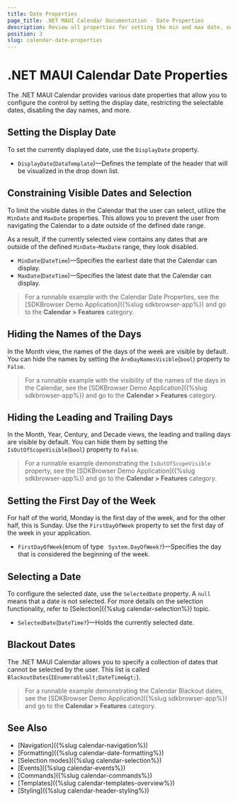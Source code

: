 ```yaml
---
title: Date Properties
page_title: .NET MAUI Calendar Documentation - Date Properties
description: Review all properties for setting the min and max date, selected date, and display date of the Telerik Calendar for .NET MAUI control.
position: 3
slug: calendar-date-properties
---
```


# .NET MAUI Calendar Date Properties

The .NET MAUI Calendar provides various date properties that allow you to configure the control by setting the display date, restricting the selectable dates, disabling the day names, and more.

## Setting the Display Date

To set the currently displayed date, use the `DisplayDate` property.

* `DisplayDate`(`DataTemplate`)&mdash;Defines the template of the header that will be visualized in the drop down list.

## Constraining Visible Dates and Selection

To limit the visible dates in the Calendar that the user can select, utilize the `MinDate` and `MaxDate` properties. This allows you to prevent the user from navigating the Calendar to a date outside of the defined date range.

As a result, if the currently selected view contains any dates that are outside of the defined `MinDate`-`MaxDate` range, they look disabled.

* `MinDate`(`DateTime`)&mdash;Specifies the earliest date that the Calendar can display.
* `MaxDate`(`DateTime`)&mdash;Specifies the latest date that the Calendar can display.

<snippet id='calendar-date-properties'/>

> For a runnable example with the Calendar Date Properties, see the [SDKBrowser Demo Application]({%slug sdkbrowser-app%}) and go to the **Calendar > Features** category.

## Hiding the Names of the Days

In the Month view, the names of the days of the week are visible by default. You can hide the names by setting the `AreDayNamesVisible`(`bool`) property to `False`.

<snippet id='calendar-daynames-visibility'/>

> For a runnable example with the visibility of the names of the days in the Calendar, see the [SDKBrowser Demo Application]({%slug sdkbrowser-app%}) and go to the **Calendar > Features** category.

## Hiding the Leading and Trailing Days

In the Month, Year, Century, and Decade views, the leading and trailing days are visible by default. You can hide them by setting the `IsOutOfScopeVisible`(`bool`) property to `False`.

<snippet id='calendar-outofscope-visibility'/>

> For a runnable example demonstrating the `IsOutOfScopeVisible` property, see the [SDKBrowser Demo Application]({%slug sdkbrowser-app%}) and go to the **Calendar > Features** category.

## Setting the First Day of the Week

For half of the world, Monday is the first day of the week, and for the other half, this is Sunday. Use the `FirstDayOfWeek` property to set the first day of the week in your application.

 * `FirstDayOfWeek`(enum of type ` System.DayOfWeek?`)&mdash;Specifies the day that is considered the beginning of the week.

<snippet id='calendar-culture'/>

## Selecting a Date

To configure the selected date, use the `SelectedDate` property. A `null` means that a date is not selected. For more details on the selection functionality, refer to [Selection]({%slug calendar-selection%}) topic.

* `SelectedDate`(`DateTime?`)&mdash;Holds the currently selected date. 

## Blackout Dates

The .NET MAUI Calendar allows you to specify a collection of dates that cannot be selected by the user. This list is called `BlackoutDates`(`IEnumerable&lt;DateTime&gt;`).

<snippet id='calendar-blackout-dates'/>

> For a runnable example demonstrating the Calendar Blackout dates, see the [SDKBrowser Demo Application]({%slug sdkbrowser-app%}) and go to the **Calendar > Features** category.

## See Also

- [Navigation]({%slug calendar-navigation%})
- [Formatting]({%slug calendar-date-formatting%})
- [Selection modes]({%slug calendar-selection%}) 
- [Events]({%slug calendar-events%})
- [Commands]({%slug calendar-commands%})
- [Templates]({%slug calendar-templates-overview%})
- [Styling]({%slug calendar-header-styling%})
